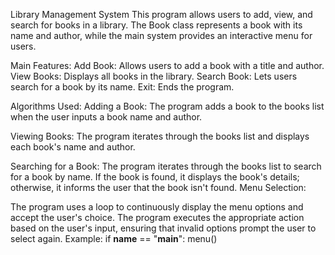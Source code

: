 Library Management System
This program allows users to add, view, and search for books in a library. The Book class represents a book with its name and author, while the main system provides an interactive menu for users.

Main Features:
Add Book: Allows users to add a book with a title and author.
View Books: Displays all books in the library.
Search Book: Lets users search for a book by its name.
Exit: Ends the program.

Algorithms Used:
Adding a Book:
The program adds a book to the books list when the user inputs a book name and author.

Viewing Books:
The program iterates through the books list and displays each book's name and author.

Searching for a Book:
The program iterates through the books list to search for a book by name. If the book is found, it displays the book's details; otherwise, it informs the user that the book isn't found.
Menu Selection:

The program uses a loop to continuously display the menu options and accept the user's choice. The program executes the appropriate action based on the user's input, ensuring that invalid options prompt the user to select again.
Example:
if __name__ == "__main__":
    menu()
